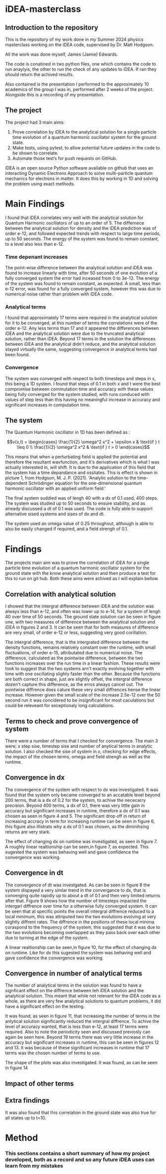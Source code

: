 # iDEA-masterclass

## Introduction to the repository
This is the repository of my work done in my Summer 2024 physics masterclass working on the iDEA code, supervised by Dr. Matt Hodgson.

All the work was done myself, James (Jamie) Edwards.

The code is conatined in two python files, one which contains the code to run anaylyis, the other to run the check of any updates to iDEA. If ran they should return the achived results.

Also contained is the presentation I performed to the approximately 10 academics of the group I was in, performed after 2 weeks of the project. Alongside this is a recording of my presentation.

## The project

The project had 3 main aims:

1) Prove correlation by iDEA to the analytical solution for a single particle time evolution of a quantum harmonic oscillator system for the ground state.
2) Make tests, using pytest, to allow potential future updates in the code to be shown to correlate.
3) Automate those test’s for push requests on GitHub.

iDEA is an open source Python software available on github that uses an interacting Dynamic Electrons Approach to solve multi-particle quantum mechanics for electrons in matter. It does this by working in 1D and solving the problem using exact methods.

# Main Findings

I found that iDEA correlates very well with the analytical solution for Quantum Harmonic oscillators of up to an order of 5. The differnece between the analytical solution for density and the iDEA prediction was of order e-12, and followed expected trends with respect to large time periods, up to 50 seconds. The energy of the system was found to remain constant, to a level also less than e-12.

### Time depenant increases

The point-wise difference between the analytical solution and iDEA was found to increase linearly with time, after 50 seconds of one evolution of a fully converged system the error had inceased from 0 to 3e-12. The energy of the system was found to remain constant, as expected. A small, less than e-12 error, was found for a fully converged system, however this was due to numerical noise rather than problem with iDEA code.

### Analytical terms

I found that approximately 17 terms were required in the analytical solution for it to be converged, at this number of terms the correlations were of the order e-12. Any less terms than 17 and it appeared the differences between iDEA and the analytical solution were due to the truncated analytical solution, rather than iDEA. Beyond 17 terms in the solution the differences between iDEA and the analytical didn't reduce, and the analytical solution stayed virtually the same, suggesting convergence in analytical terms had been found.

### Convergence

The system was converged with respect to both timesteps and steps in x, this being a 1D system. I found that steps of 0.1 in both x and t were the best compromise between commutation time and accuracy with these values being fully converged for the system studied, with runs conduced with values of step less than this having no meaningful increase in accuracy and significant increases in computation time.

## The system

The Quantum Harmonic oscillator in 1D has been defined as :
```math
v(x,t) = 
\begin{cases} 
\frac{1}{2} \omega^2 x^2 + \epsilon x & \text{if } t \leq 0 \\ 
\frac{1}{2} \omega^2 x^2 & \text{if } t > 0 
\end{cases}
```

This means that when a perturbating field is applied the potential and therefore the resultant wavfunction, and it's derivatives which is what I was actually interested in, will shift. It is due to the  application of this field that the system has a time depandance and ossliates. This is effect is shown in picture 1, from Hodgson, M. J. P. (2021). 'Analytic solution to the time-dependent Schrödinger equation for the one-dimensional quantum harmonic oscillator with an applied uniform field.'

The final system suddied was of lengh 40 with a dx of 0.1 used, 400 steps. The system was studied up to 50 seconds to ensure stability, and as already discussed a dt of 0.1 was used. The code is fully able to support alternative sised systems and sises of dx and dt.

The system used an omega value of 0.25 throughout, although is able to also be easily changed if required, and a field strengh of 0.1. 

# Findings

The projects main aim was to prove the correlation of iDEA for a single particle time evolution of a quantum harmonic oscillator system for the ground state with the know analytical solution and then produce a test for this to run on git hub. Both these aims were achived as I will explain bellow.

## Correlation with analytical solution

I showed that the intergral difference between iDEA and the solution was always less than e-12, and often was lower up to e-14, for a system of lengh 40 over time of 50 seconds. The ground state solution can be seen in figure one, with two measures of difference between the analytical solution and iDEA in figures 2 and 3. It can be seen that for both measures of difference are very small, of order e-12 or less, suggesting very good corillation.

The intergral difference, that is the intergrated difference between the density functions, remains relatively constant over the runtime, with small fluctuations, of order e-15, attributated due to numerical noise. The difference, calculated as the pointwise difference, between the two functions increases over the run time in a linear fashion. These results were took to suggest that the two systems arn't exactly evolving together with time with one oscillating slighty faster than the other. Because the functions are both correct in shape, just are slightly offset, the intergral difference dozen't capture this difference, as the erros always cancel out. The pointwise diffrence does cature these very small diffrences hense the linear increase. However given the small scale of the increase 2.5e-12 over the 50 second run it was concidered to be insignificant for most caculations but could be releveant for exceptionaly long calculations.

## Terms to check and prove convergence of system

There were a number of terms that I checked for convergence. The main 3 were; x step sise, timestep sise and number of anytical terms in analytic solution. I also checked the sise of system in x, checking for edge effects, the impact of the chosen terms, omega and field strengh as well as the runtime.

## Convergence in dx

The convergence of the system with respect to dx was investigated. It was found that the system only became converged to an accatable level beyond 200 terms, that is a dx of 0.2 for the system, to achive the nececarry precision. Beyond 400 terms, a dx of 0.1, there was very little gain in accuracy but significant increases in runtime, therefore a dx of 0.1 was chosen as seen in figure 4 and 5. The significant drop off in return of increasing accracy in term for increasing runtime can be seen in figure 6, this figure also illistrats why a dx of 0.1 was chosen, as the diminihsing returns are very stark.

The effect of changing dx on runtime was investigated, as seen in figure 7. A roughly linear realtionship can be seen,in figure 7, as expected. This sugested the system was behaving well and gave confidence the convergence was working.

## Convergence in dt

The convergence of dt was investgated. As can be seen in figure 8 the system dispayed a very simlar trend in the convergance to dx, that is converging quite rapidly up to about a dt of 0.1 and then very limited returns after that. Figure 9 shows how the number of timesteps impacted the intergarl diffrence over time for a otherwise fully converged system. It can be seen that at specific points the overall intergral diffrence reduced to a local minimum, this was attriputed two the two evolutions evolving at very slightly diffrent rates. The diffrence in the positions of these local minima coraspond to the frequency of the system, this suggested that it was due to the two evolutions becoming overlapped as they pass back over each other due to turning at the edge of the system.

A linear realtionship can be seen,in figure 10, for the effect of changing dx on runtime. Like for dx this sugested the system was behaving well and gave confidence the convergence was working.

## Convergence in number of analytical terms

The number of analytical terms in the solution was found to have a signficant effect on the diffrence between teh iDEA solution and the analytical solution. This meant that while not relevant for the iDEA code as a whole, as there are very few analytical solutions to quantum problems, it did have a significant effect on the testing.

It was found, as seen in figure 11, that increasing the number of terms in the anlytical solution significantly reduced the intergral diffrence. To achive the level of accuracy wanted, that is less than e-12, at least 17 terms were required. Also to note the periodicity seen and discussed previosly can again be seen here. Beyond 19 terms there was very little increase in the accuracy but significant increases in runtime, this can be seen in figures 12 and 13. It was because of these significant increases in runtime that 17 terms was the chosen number of terms to use.

The shape of the plots was also investigated. It was found, as can be seen in figure 14 



## Impact of other terms

## Extra findings

It was also found that this correlation in the ground state was also true for all states up to t=10.

# Method

### This sections contains a short summary of how my project developed, both as a record and so any future iDEA uses can learn from my mistakes









